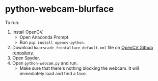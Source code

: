 # python-webcam-blurface

To run:

1. Install OpenCV.
   - Open Anaconda Prompt.
   - Run `pip install opencv-python`.
2. Download `haarscade_frontalface_default.xml` file on [OpenCV Github repository](https://github.com/opencv/opencv/tree/master/data/haarcascades).
3. Open Spyder.
4. Open `python-webcam.py` and run.
   - Make sure that there's nothing blocking the webcam. It will immediately load and find a face.

